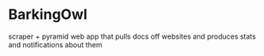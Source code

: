 BarkingOwl
==========

scraper + pyramid web app that pulls docs off websites and produces stats and notifications about them
